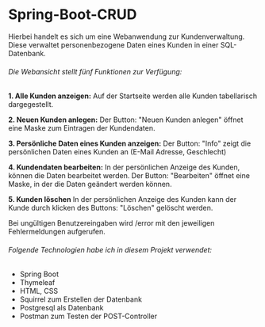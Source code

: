# Spring-Boot-CRUD

Hierbei handelt es sich um eine Webanwendung zur Kundenverwaltung.
Diese verwaltet personenbezogene Daten eines Kunden in einer SQL-Datenbank. 

###### Die Webansicht stellt fünf Funktionen zur Verfügung:

**1. Alle Kunden anzeigen:**
Auf der Startseite werden alle Kunden tabellarisch dargegestellt.

**2. Neuen Kunden anlegen:**
Der Button: "Neuen Kunden anlegen" öffnet eine Maske zum Eintragen der Kundendaten.
	
**3. Persönliche Daten eines Kunden anzeigen:**
Der Button: "Info" zeigt die persönlichen Daten eines Kunden an (E-Mail Adresse, Geschlecht)

**4. Kundendaten bearbeiten:** 
In der persönlichen Anzeige des Kunden, können die Daten bearbeitet werden. Der Button: "Bearbeiten" öffnet eine Maske, in der die Daten geändert werden können.

**5. Kunden löschen**
In der persönlichen Anzeige des Kunden kann der Kunde durch klicken des Buttons: "Löschen" gelöscht werden.

Bei ungültigen Benutzereingaben wird /error mit den jeweiligen Fehlermeldungen aufgerufen.

###### Folgende Technologien habe ich in diesem Projekt verwendet:

- Spring Boot
- Thymeleaf
- HTML, CSS
- Squirrel zum Erstellen der Datenbank
- Postgresql als Datenbank
- Postman zum Testen der POST-Controller
